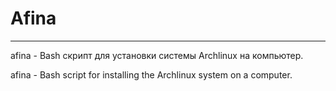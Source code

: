 # Afina

****************************

afina - Bash скрипт для установки системы Archlinux на компьютер.

afina - Bash script for installing the Archlinux system on a computer.



